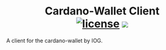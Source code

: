 <p align="center">
  <h1 align="center">
    Cardano-Wallet Client
    <br/>
    <a href="https://github.com/godano/cardano-wallet-client/blob/master/LICENSE" ><img alt="license" src="https://img.shields.io/badge/license-MIT%20License%202.0-E91E63.svg?style=flat-square" /></a>
    <a href="https://t.me/godano"><img src="https://img.shields.io/badge/Chat%20on-Telegram-blue.svg"/></a>
  </h1>
</p>

A client for the cardano-wallet by IOG.
